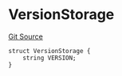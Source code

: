 # VersionStorage
[Git Source](https://github.com/thrackle-io/tron/blob/d4dc3a1319e6df3195618c1297a6c755d61cf319/src/protocol/diamond/VersionFacetLib.sol)


```solidity
struct VersionStorage {
    string VERSION;
}
```

